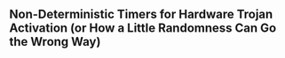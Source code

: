 ## Non-Deterministic Timers for Hardware Trojan Activation (or How a Little Randomness Can Go the Wrong Way)


